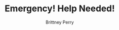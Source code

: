 ---
title: Emergency! Help Needed!
Layout: module

author: Brittney Perry
reviewer: Mary Courtney

schedule: reaction
plotline: Family Recipes
requirements: Players find and take the Tarrasch treasure chest.

description: Huldrek gave up watching the Tarrasch's treasure chest and went back to his grandmother's house leaving the treasure chest undefended. Huldrek is found by the Tarrasch, beaten up, and commanded to find stolen Tarrasch treasure chest and get it back. A note encouraging speedy work and Granny bloody severed finger are delivered to Huldrek by a Tarrasch Pawn. 

synopsis: |
  The Tarrasch treasure has been stolen by player characters, and now the Tarrasch are angry. Huldrek put barely any effort into guard duty, and allowed the entire thing to be stolen. The Tarrasch quickly found Huldrek and beat him for information. He tells the Tarrasch what happened and that the adventurers in town have the treasure.
  Huldrek, beaten and bloody, is released to try and gather the treasure that was taken, including the box and all the trinkets,doodads, and treasure it contained. Huldrek honestly had no idea that the Tarrasch is a terror gang. He is adamant all he does is watch a box and deliver packages. While Huldrek is in town, a messenger is sent with a small box. Inside the box is a finger with a lock of gray “hair” tied around it and a note that says
  
  > Huldrek, how stupid can you be?
  > We want 75 Gold and the return of the rest of our treasure for the safe return of your grandmother.
  > Bring the gold and items to the drop point, alone.
  > Come to the drop point and call out "The Sicilian Dragon!" We will know you are there to parley.
  > We know you know about that adventuring scum in the city.
  > They need to stay out of this if you know what's good for you.
  > You have one hour.
  
  Huldrek will understandably ramps up his panic and beg for help. He is against any plan except just taking the coin and treasure to the location alone. It will take convincing or being threatened for him to go along with any other plan.   Once a plan is agreed upon, Huldrek will follow along with the plan. This module directly leads into THE EXCHANGE.  

outcomes: 
  - The players go to meet the Tarrasch and the module The Exchange is ran. 
  - The PCs run out of time, and find the body of Granny at the ransom drop off point. THIS IS A TIMED MOD. Mod failure occurs one hour after Huldrek gets the note.

number_of_cast_members: 2
Roles: 
  - Huldrek "Drek" Silverlode
  - Tarrasch Pawn 
props: 
  - Box for Finger
  - Severed Finger with Lock of Hair and Ribbon
  - Tarrasch Ransom Note
makeup: 
  - Beaten and bruised
hook: Huldrek coming into town after being found and beaten by the Tarrasch
---
